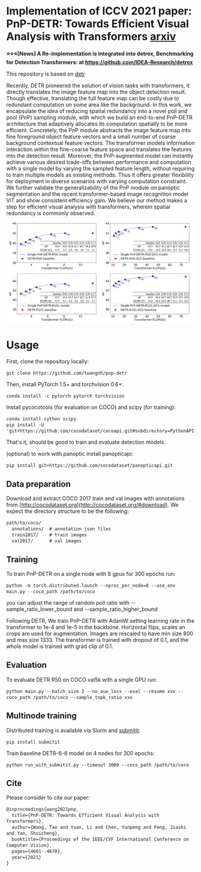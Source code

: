 # Implementation of ICCV 2021 paper: PnP-DETR: Towards Efficient Visual Analysis with Transformers  [arxiv](https://arxiv.org/abs/2109.07036)

**:star::star::star:[News] A Re-implementation is integrated into **detrex**, Benchmarking for Detection Transformers: at https://github.com/IDEA-Research/detrex**

This repository is based on [detr](https://github.com/facebookresearch/detr)

Recently, DETR pioneered the solution of vision tasks with transformers, it directly translates the image feature map into the object detection result. Though effective, translating the full feature map can be costly due to redundant computation on some area like the background. In this work, we encapsulate the idea of reducing spatial redundancy into a novel poll and pool (PnP) sampling module, with which we build an end-to-end PnP-DETR architecture that adaptively allocates its computation spatially to be more efficient. Concretely, the PnP module abstracts the image feature map into fine foreground object feature vectors and a small number of coarse background contextual feature vectors. The transformer models information interaction within the fine-coarse feature space and translates the features into the detection result. Moreover, the PnP-augmented model can instantly achieve various desired trade-offs between performance and computation with a single model by varying the sampled feature length, without requiring to train multiple models as existing methods. Thus it offers greater flexibility for deployment in diverse scenarios with varying computation constraint. We further validate the generalizability of the PnP module on panoptic segmentation and the recent transformer-based image recognition model ViT and show consistent efficiency gain. We believe our method makes a step for efficient visual analysis with transformers, wherein spatial redundancy is commonly observed.

![PnP-DETR](.github/pnp-detr.png)


# Usage
First, clone the repository locally:
```
git clone https://github.com/twangnh/pnp-detr
```
Then, install PyTorch 1.5+ and torchvision 0.6+:
```
conda install -c pytorch pytorch torchvision
```
Install pycocotools (for evaluation on COCO) and scipy (for training):
```
conda install cython scipy
pip install -U 'git+https://github.com/cocodataset/cocoapi.git#subdirectory=PythonAPI'
```
That's it, should be good to train and evaluate detection models.

(optional) to work with panoptic install panopticapi:
```
pip install git+https://github.com/cocodataset/panopticapi.git
```

## Data preparation

Download and extract COCO 2017 train and val images with annotations from
[http://cocodataset.org](http://cocodataset.org/#download).
We expect the directory structure to be the following:
```
path/to/coco/
  annotations/  # annotation json files
  train2017/    # train images
  val2017/      # val images
```

## Training
To train PnP-DETR on a single node with 8 gpus for 300 epochs run:
```
python -m torch.distributed.launch --nproc_per_node=8 --use_env main.py --coco_path /path/to/coco 
```
you can adjust the range of random poll ratio with --sample_ratio_lower_bound and --sample_ratio_higher_bound

Following DETR, We train PnP-DETR with AdamW setting learning rate in the transformer to 1e-4 and 1e-5 in the backbone.
Horizontal flips, scales an crops are used for augmentation.
Images are rescaled to have min size 800 and max size 1333.
The transformer is trained with dropout of 0.1, and the whole model is trained with grad clip of 0.1.


## Evaluation
To evaluate DETR R50 on COCO val5k with a single GPU run:
```
python main.py --batch_size 2 --no_aux_loss --eval --resume xxx --coco_path /path/to/coco --sample_topk_ratio xxx
```

## Multinode training
Distributed training is available via Slurm and [submitit](https://github.com/facebookincubator/submitit):
```
pip install submitit
```
Train baseline DETR-6-6 model on 4 nodes for 300 epochs:
```
python run_with_submitit.py --timeout 3000 --coco_path /path/to/coco
```

## Cite
Please consider to cite our paper:

```
@inproceedings{wang2021pnp,
  title={PnP-DETR: Towards Efficient Visual Analysis with Transformers},
  author={Wang, Tao and Yuan, Li and Chen, Yunpeng and Feng, Jiashi and Yan, Shuicheng},
  booktitle={Proceedings of the IEEE/CVF International Conference on Computer Vision},
  pages={4661--4670},
  year={2021}
}
```
